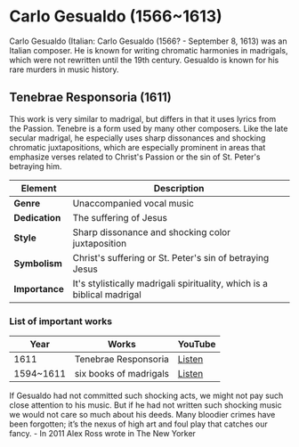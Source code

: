 # Carlo Gesualdo (1566~1613)



Carlo Gesualdo (Italian: Carlo Gesualdo (1566? - September 8, 1613) was an Italian composer. He is known for writing chromatic harmonies in madrigals, which were not rewritten until the 19th century. Gesualdo is known for his rare murders in music history.

## Tenebrae Responsoria (1611)

This work is very similar to madrigal, but differs in that it uses lyrics from the Passion. Tenebre is a form used by many other composers. Like the late secular madrigal, he especially uses sharp dissonances and shocking chromatic juxtapositions, which are especially prominent in areas that emphasize verses related to Christ's Passion or the sin of St. Peter's betraying him.


| Element        | Description                                                                                                           |
| -------------- | --------------------------------------------------------------------------------------------------------------------- |
| **Genre**      | Unaccompanied vocal music                                                                                             |
| **Dedication** | The suffering of Jesus                                                                                                |
| **Style**      | Sharp dissonance and shocking color juxtaposition                                                                     |
| **Symbolism**  | Christ's suffering or St. Peter's sin of betraying Jesus                                                              |
| **Importance** | It's stylistically madrigali spirituality, which is a biblical madrigal                                               |


### List of important works

| Year      | Works                                                    | YouTube                                                    |
| ----------| ---------------------------------------------------------| ---------------------------------------------------------- |
| 1611      | Tenebrae Responsoria                                     | [Listen](https://youtu.be/E-gP1Cb4S_o?si=LhsHWIAFJB2EsYX1) |
| 1594~1611 | six books of madrigals                                   | [Listen](https://youtu.be/DkoEzrvcI7k?si=am7yxW-spMxNDd6S) |

If Gesualdo had not committed such shocking acts, we might not pay such close attention to his music. But if he had not written such shocking music we would not care so much about his deeds. Many bloodier crimes have been forgotten; it’s the nexus of high art and foul play that catches our fancy. - In 2011 Alex Ross wrote in The New Yorker

